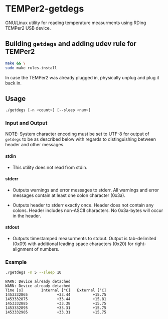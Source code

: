 # TEMPer2-getdegs

GNU/Linux utility for reading temperature measurments
using RDing TEMPer2 USB device.

## Building `getdegs` and adding udev rule for TEMPer2

```bash
make && \
sudo make rules-install
```

In case the TEMPer2 was already plugged in,
physically unplug and plug it back in.

## Usage

```bash
./getdegs [-n <count>] [--sleep <num>]
```

### Input and Output

NOTE: System character encoding must be set to UTF-8
for output of `getdegs` to be as described below
with regards to distinguishing between header and other messages.

#### stdin

* This utility does not read from stdin.

#### stderr

* Outputs warnings and error messages to stderr.
  All warnings and error messages contain at least one colon character (0x3a).

* Outputs header to stderr exactly once. Header does not contain any colons.
  Header includes non-ASCII characters. No 0x3a-bytes will occur in the header.

#### stdout

* Outputs timestamped measurments to stdout. Output is
  tab-delimited (0x09) with additional leading space characters (0x20)
  for right-alignment of numbers.

### Example

```bash
./getdegs -n 5 --sleep 10
```

```
WARN: Device already detached
WARN: Device already detached
Time [s]        Internal [°C]   External [°C]
1453332865             +33.44          +15.75
1453332875             +33.44          +15.81
1453332885             +33.38          +15.75
1453332895             +33.31          +15.75
1453332905             +33.31          +15.75
```
